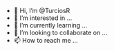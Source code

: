 - 👋 Hi, I’m @TurciosR
- 👀 I’m interested in ...
- 🌱 I’m currently learning ...
- 💞️ I’m looking to collaborate on ...
- 📫 How to reach me ...

<!---
TurciosR/TurciosR is a ✨ special ✨ repository because its `README.md` (this file) appears on your GitHub profile.
You can click the Preview link to take a look at your changes.
--->
